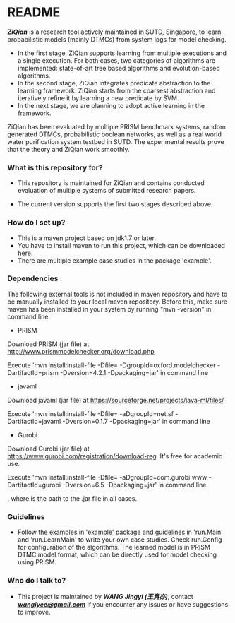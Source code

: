 # README #

***ZiQian*** is a research tool actively maintained in SUTD, Singapore, to learn probabilistic models (mainly DTMCs) from system logs for model checking. 

* In the first stage, ZiQian supports learning from multiple executions and a single execution. For both cases, two categories of algorithms are implemented: state-of-art tree based algorithms and evolution-based algorithms.
* In the second stage, ZiQian integrates predicate abstraction to the learning framework. ZiQian starts from the coarsest abstraction and iteratively refine it by learning a new predicate by SVM.
* In the next stage, we are planning to adopt active learning in the framework.

ZiQian has been evaluated by multiple PRISM benchmark systems, random generated DTMCs, probabilistic boolean networks, as well as a real world water purification system testbed in SUTD. The experimental results prove that the theory and ZiQian work smoothly.     

### What is this repository for? ###

* This repository is maintained for ZiQian and contains conducted evaluation of multiple systems of submitted research papers. 


* The current version supports the first two stages described above.

### How do I set up? ###

* This is a maven project based on jdk1.7 or later.
* You have to install maven to run this project, which can be downloaded [here](http://maven.apache.org/).
* There are multiple example case studies in the package 'example'.

### Dependencies ###
The following external tools is not included in maven repository and have to be manually installed to your local maven repository. Before this, make sure maven has been installed in your system by running "mvn -version" in command line.


* PRISM

Download PRISM (jar file) at http://www.prismmodelchecker.org/download.php

Execute 'mvn install:install-file -Dfile=<path-to-file> -DgroupId=oxford.modelchecker 
    -DartifactId=prism -Dversion=4.2.1 -Dpackaging=jar' in command line



* javaml

Download javaml (jar file) at https://sourceforge.net/projects/java-ml/files/


Execute 'mvn install:install-file -Dfile=<path-to-file> -aDgroupId=net.sf 
    -DartifactId=javaml -Dversion=0.1.7 -Dpackaging=jar' in command line


* Gurobi

Download Gurobi (jar file) at https://www.gurobi.com/registration/download-reg. It's free for academic use.

Execute 'mvn install:install-file -Dfile=<path-to-file> -aDgroupId=com.gurobi.www 
    -DartifactId=gurobi -Dversion=6.5 -Dpackaging=jar' in command line


, where <path-to-file> is the path to the .jar file in all cases.



### Guidelines ###
* Follow the examples in 'example' package and guidelines in 'run.Main' and 'run.LearnMain' to write your own case studies. Check run.Config for configuration of the algorithms. The learned model is in PRISM DTMC model format, which can be directly used for model checking using PRISM.

### Who do I talk to? ###

* This project is maintained by ***WANG Jingyi (王竟亦)***, contact ***wangjyee@gmail.com*** if you encounter any issues or have suggestions to improve.
